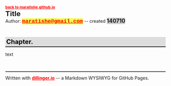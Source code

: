 <style> 
em { font-size:larger; font-weight: bold; font-style: normal; text-decoration: none; } 
strong { font-size:larger; font-weight: bold; text-decoration: none; }
h1 { margin: 40px 0px 8px 0px; font-size: 20px; font-weight: bold; color: #000; padding: 3px 3px; border-bottom: 2px solid #000; background-color: #ddd;}
em code { background-color:#555; color:#fff; padding: 2px; padding-left: 4px; padding-right: 4px; border-radius: 4px; font-family: courier; }
code { background-color:#f00; color:#fff; padding: 2px; padding-left: 4px; padding-right: 4px; border-radius: 4px; font-family: courier; }
hr { border: 1px solid #999; margin: 5px 0px 10px; }
blockquote { border-left: 2px solid #555; margin: 5px 0px 5px 20px; padding: 3px 5px; color: #36A; }
a { color:#f00; font-weight: bold; text-decoration: underline; }
hdr { font-size: 22px; font-weight: bold; display:block;} /* headers */
pass { font-size: 14px; font-weight: bold; background-color:#49F; color:#fff; padding: 2px; padding-left: 4px; padding-right: 4px; border-radius: 4px;} /* passwords */
uline { font-size:larger; font-weight: bold; font-style: normal; text-decoration: none; background-color:#ccc; }
tr { display: block; position: relative; clear: both; height: 3px; }
img { width: 60%; float: right; height: auto; border:0px; }
s1 { font-size:larger; font-weight: bold; font-style: normal; text-decoration: none; background-color:#ccc; }
s2 { font-size:larger; font-weight: bold; font-style: normal; text-decoration: none; background-color:#EF4; font-family: courier; } /* courier yellow bg */
</style>

<span style="font-size:smaller;">[back to maratishe.github.io](http://maratishe.github.io/)</span>
<hdr>Title</hdr>
Author: <s2>maratishe@gmail.com</s2> -- created <s1>140710</s1>

# Chapter. 

text 


<br><hr>
 Written with [dillinger.io](http://dillinger.io) -- a Markdown WYSIWYG for GitHub Pages.
